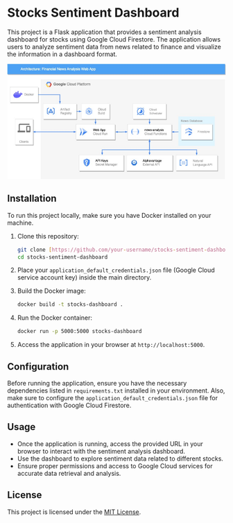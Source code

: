 # Stocks Sentiment Dashboard

This project is a Flask application that provides a sentiment analysis dashboard for stocks using Google Cloud Firestore. The application allows users to analyze sentiment data from news related to finance and visualize the information in a dashboard format.

<div align="center">
  <img src="app/static/stocks-dashboard-flow.jpg" alt="Financial News Analysis Architecture">
</div>

## Installation

To run this project locally, make sure you have Docker installed on your machine.

1. Clone this repository:

    ```bash
    git clone [https://github.com/your-username/stocks-sentiment-dashboard.git](https://github.com/TadeopCreator/stocks-sentiment-dashboard.git)
    cd stocks-sentiment-dashboard
    ```

2. Place your `application_default_credentials.json` file (Google Cloud service account key) inside the main directory.

3. Build the Docker image:

    ```bash
    docker build -t stocks-dashboard .
    ```

4. Run the Docker container:

    ```bash
    docker run -p 5000:5000 stocks-dashboard
    ```

5. Access the application in your browser at `http://localhost:5000`.

## Configuration

Before running the application, ensure you have the necessary dependencies listed in `requirements.txt` installed in your environment. Also, make sure to configure the `application_default_credentials.json` file for authentication with Google Cloud Firestore.

## Usage

- Once the application is running, access the provided URL in your browser to interact with the sentiment analysis dashboard.
- Use the dashboard to explore sentiment data related to different stocks.
- Ensure proper permissions and access to Google Cloud services for accurate data retrieval and analysis.

## License

This project is licensed under the [MIT License](LICENSE).
